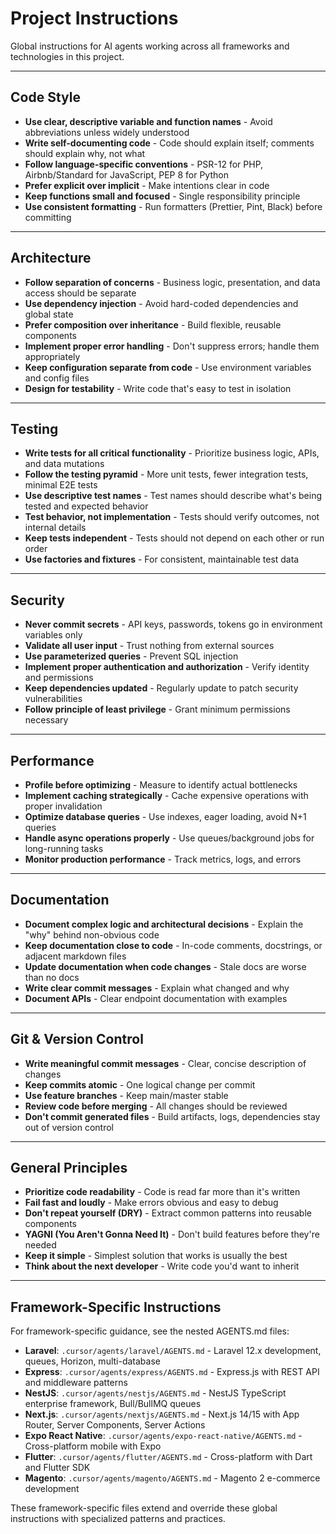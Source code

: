 # Project Instructions

Global instructions for AI agents working across all frameworks and technologies in this project.

---

## Code Style

- **Use clear, descriptive variable and function names** - Avoid abbreviations unless widely understood
- **Write self-documenting code** - Code should explain itself; comments should explain why, not what
- **Follow language-specific conventions** - PSR-12 for PHP, Airbnb/Standard for JavaScript, PEP 8 for Python
- **Prefer explicit over implicit** - Make intentions clear in code
- **Keep functions small and focused** - Single responsibility principle
- **Use consistent formatting** - Run formatters (Prettier, Pint, Black) before committing

---

## Architecture

- **Follow separation of concerns** - Business logic, presentation, and data access should be separate
- **Use dependency injection** - Avoid hard-coded dependencies and global state
- **Prefer composition over inheritance** - Build flexible, reusable components
- **Implement proper error handling** - Don't suppress errors; handle them appropriately
- **Keep configuration separate from code** - Use environment variables and config files
- **Design for testability** - Write code that's easy to test in isolation

---

## Testing

- **Write tests for all critical functionality** - Prioritize business logic, APIs, and data mutations
- **Follow the testing pyramid** - More unit tests, fewer integration tests, minimal E2E tests
- **Use descriptive test names** - Test names should describe what's being tested and expected behavior
- **Test behavior, not implementation** - Tests should verify outcomes, not internal details
- **Keep tests independent** - Tests should not depend on each other or run order
- **Use factories and fixtures** - For consistent, maintainable test data

---

## Security

- **Never commit secrets** - API keys, passwords, tokens go in environment variables only
- **Validate all user input** - Trust nothing from external sources
- **Use parameterized queries** - Prevent SQL injection
- **Implement proper authentication and authorization** - Verify identity and permissions
- **Keep dependencies updated** - Regularly update to patch security vulnerabilities
- **Follow principle of least privilege** - Grant minimum permissions necessary

---

## Performance

- **Profile before optimizing** - Measure to identify actual bottlenecks
- **Implement caching strategically** - Cache expensive operations with proper invalidation
- **Optimize database queries** - Use indexes, eager loading, avoid N+1 queries
- **Handle async operations properly** - Use queues/background jobs for long-running tasks
- **Monitor production performance** - Track metrics, logs, and errors

---

## Documentation

- **Document complex logic and architectural decisions** - Explain the "why" behind non-obvious code
- **Keep documentation close to code** - In-code comments, docstrings, or adjacent markdown files
- **Update documentation when code changes** - Stale docs are worse than no docs
- **Write clear commit messages** - Explain what changed and why
- **Document APIs** - Clear endpoint documentation with examples

---

## Git & Version Control

- **Write meaningful commit messages** - Clear, concise description of changes
- **Keep commits atomic** - One logical change per commit
- **Use feature branches** - Keep main/master stable
- **Review code before merging** - All changes should be reviewed
- **Don't commit generated files** - Build artifacts, logs, dependencies stay out of version control

---

## General Principles

- **Prioritize code readability** - Code is read far more than it's written
- **Fail fast and loudly** - Make errors obvious and easy to debug
- **Don't repeat yourself (DRY)** - Extract common patterns into reusable components
- **YAGNI (You Aren't Gonna Need It)** - Don't build features before they're needed
- **Keep it simple** - Simplest solution that works is usually the best
- **Think about the next developer** - Write code you'd want to inherit

---

## Framework-Specific Instructions

For framework-specific guidance, see the nested AGENTS.md files:

- **Laravel**: `.cursor/agents/laravel/AGENTS.md` - Laravel 12.x development, queues, Horizon, multi-database
- **Express**: `.cursor/agents/express/AGENTS.md` - Express.js with REST API and middleware patterns
- **NestJS**: `.cursor/agents/nestjs/AGENTS.md` - NestJS TypeScript enterprise framework, Bull/BullMQ queues
- **Next.js**: `.cursor/agents/nextjs/AGENTS.md` - Next.js 14/15 with App Router, Server Components, Server Actions
- **Expo React Native**: `.cursor/agents/expo-react-native/AGENTS.md` - Cross-platform mobile with Expo
- **Flutter**: `.cursor/agents/flutter/AGENTS.md` - Cross-platform with Dart and Flutter SDK
- **Magento**: `.cursor/agents/magento/AGENTS.md` - Magento 2 e-commerce development

These framework-specific files extend and override these global instructions with specialized patterns and practices.
